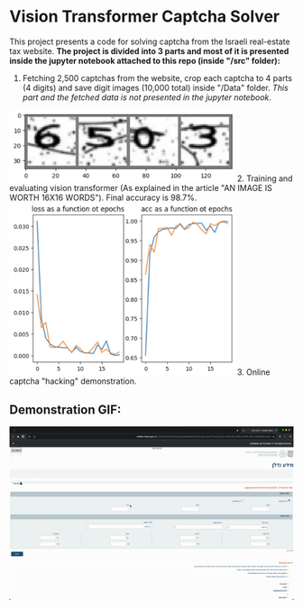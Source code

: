# Vision Transformer Captcha Solver
This project presents a code for solving captcha from the Israeli real-estate tax website.
**The project is divided into 3 parts and most of it is presented inside the jupyter notebook attached to this repo (inside "/src" folder):**
1. Fetching 2,500 captchas from the website, crop each captcha to 4 parts (4 digits) and save digit images (10,000 total) inside "/Data" folder.
*This part and the fetched data is not presented in the jupyter notebook*.
<img src="/images/digits.png" alt="Example of 4 separated digits" width="400"/>
2. Training and evaluating vision transformer (As explained in the article "AN IMAGE IS WORTH 16X16 WORDS").
Final accuracy is 98.7%.
<img src="/images/training_results.png" alt="Example of 4 separated digits" width="400"/>
3. Online captcha "hacking" demonstration.

## Demonstration GIF:
![](/images/demonstration_gif.gif)
